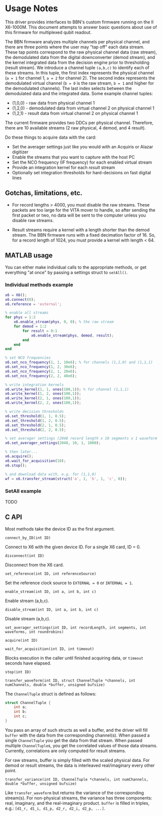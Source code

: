 # Usage Notes

This driver provides interfaces to BBN's custom firmware running on the II
X6-1000M. This document attempts to answer basic questions about use of this
firmware for multiplexed qubit readout.

The BBN firmware analyzes multiple channels per physical channel, and there are
three points where the user may "tap off" each data stream. These tap points
correspond to the raw physical channel data (raw stream), the demodulated data
from the digital downconverter (demod stream), and the kernel integrated data
from the decision engine prior to thresholding (result stream). We introduce a
channel tuple `(a,b,c)` to identify each of these streams. In this tuple, the
first index represents the physical channel (`a = 1` for channel 1, `a = 2` for
channel 2). The second index represents the demodulated virtual channel (`b = 0`
is the raw stream, `b = 1` and higher for the demodulated channels). The last
index selects between the demodulated data and the integrated data. Some example channel tuples:

* (1,0,0) - raw data from physical channel 1
* (1,2,0) - demodulated data from virtual channel 2 on physical channel 1
* (1,2,1) - result data from virtual channel 2 on physical channel 1

The current firmware provides two DDCs per physical channel. Therefore, there
are 10 available streams (2 raw physical, 4 demod, and 4 result).

Do these things to acquire data with the card:

* Set the averager settings just like you would with an Acquiris or Alazar
  digitizer
* Enable the streams that you want to capture with the host PC
* Set the NCO frequency (IF frequency) for each enabled virtual stream
* Provide an integration kernel for each *result* stream
* Optionally set integration thresholds for hard-decisions on fast digital lines


## Gotchas, limitations, etc.

* For record lengths > 4000, you must disable the raw streams. These packets are
  too large for the VITA mover to handle, so after sending the first packet or
  two, no data will be sent to the computer unless you disable raw streams.

* Result streams require a kernel with a length shorter than the demod stream.
  The BBN firmware runs with a fixed decimation factor of 16. So, for a record
  length of 1024, you must provide a kernel with length < 64.


## MATLAB usage

You can either make individual calls to the appropriate methods, or get
everything "at once" by passing a settings struct to `setAll()`.

### Individual methods example

```matlab
x6 = X6();
x6.connect(0);
x6.reference = 'external';

% enable all streams
for phys = 1:2
	x6.enable_stream(phys, 0, 0); % the raw stream
	for demod = 1:2
		for result = 0:1
			x6.enable_stream(phys, demod, result);
		end
	end
end

% set NCO frequencies
x6.set_nco_frequency(1, 1, 10e6); % for channels (1,1,0) and (1,1,1)
x6.set_nco_frequency(1, 2, 30e6);
x6.set_nco_frequency(2, 1, 20e6);
x6.set_nco_frequency(2, 2, 40e6);

% write integration kernels
x6.write_kernel(1, 1, ones(100,1)); % for channel (1,1,1)
x6.write_kernel(1, 2, ones(100,1));
x6.write_kernel(2, 1, ones(100,1));
x6.write_kernel(2, 2, ones(100,1));

% write decision thresholds
x6.set_threshold(1, 1, 0.5);
x6.set_threshold(1, 2, 0.5);
x6.set_threshold(2, 1, 0.5);
x6.set_threshold(2, 2, 0.5);

% set averager settings (2048 record length x 10 segments x 1 waveform x 1000 round robins)
x6.set_averager_settings(2048, 10, 1, 1000);

% then later...
x6.acquire();
x6.wait_for_acquisition(10);
x6.stop();

% and download data with, e.g. for (1,1,0)
wf = x6.transfer_stream(struct('a', 1, 'b', 1, 'c', 0));
```

### SetAll example

TODO


## C API

Most methods take the device ID as the first argument.

`connect_by_ID(int ID)`

Connect to X6 with the given device ID. For a single X6 card, ID = 0.

`disconnect(int ID)`

Disconnect from the X6 card.

`set_reference(int ID, int referenceSource)`

Set the reference clock source to `EXTERNAL = 0` or `INTERNAL = 1`.

`enable_stream(int ID, int a, int b, int c)`

Enable stream (a,b,c).

`disable_stream(int ID, int a, int b, int c)`

Disable stream (a,b,c).

`set_averager_settings(int ID, int recordLength, int segments, int waveforms, int roundrobins)`

`acquire(int ID)`

`wait_for_acquisition(int ID, int timeout)`

Blocks execution in the caller until finished acquiring data, or `timeout`
seconds have elapsed.

`stop(int ID)`

`transfer_waveform(int ID, struct ChannelTuple *channels, int numChannels, double *buffer, unsigned bufsize)`

The `ChannelTuple` struct is defined as follows:
```C
struct ChannelTuple {
	int a;
	int b;
	int c;
}
```

You pass an array of such structs as well a buffer, and the driver will fill
`buffer` with the data from the corresponding channel(s). When passed a single
`ChannelTuple` you get the data from that stream. When passed multiple
`ChannelTuple`s, you get the correlated values of those data streams. Currently,
correlations are only computed for result streams.

For raw streams, buffer is simply filled with the scaled physical data. For
demod or result streams, the data is interleaved real/imaginary every other
point.

`transfer_variance(int ID, ChannelTuple *channels, int numChannels, double *buffer, unsigned bufsize)`

Like `transfer_waveform` but returns the variance of the corresponding
stream(s). For non-physical streams, the variance has three components: real,
imaginary, and the real-imaginary product. `buffer` is filled in triples, e.g.:
`[d1_r, d1_i, d1_p, d2_r, d2_i, d2_p, ...]`.


